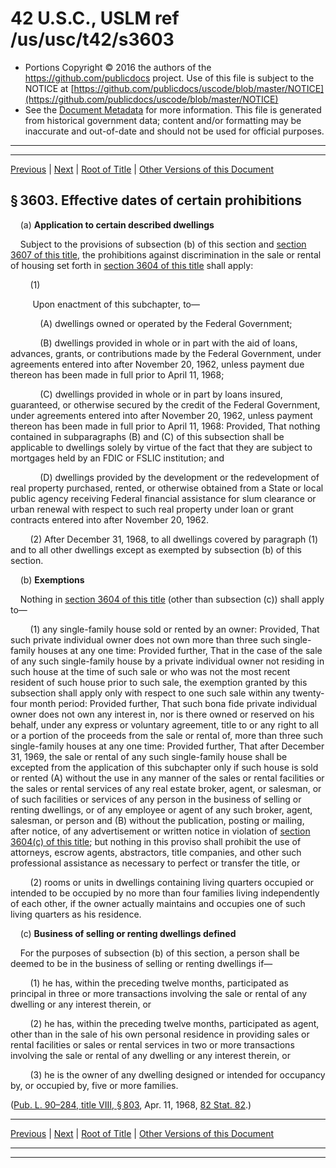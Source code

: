 ---
---

# 42 U.S.C., USLM ref /us/usc/t42/s3603

* Portions Copyright © 2016 the authors of the https://github.com/publicdocs project.
  Use of this file is subject to the NOTICE at [https://github.com/publicdocs/uscode/blob/master/NOTICE](https://github.com/publicdocs/uscode/blob/master/NOTICE)
* See the [Document Metadata](././../../../../..//README.md) for more information.
  This file is generated from historical government data; content and/or formatting may be inaccurate and out-of-date and should not be used for official purposes.

----------
----------

[Previous](./../../../../..//us/usc/t42/ch45/schI/m__us_usc_t42_s3602.md) | [Next](./../../../../..//us/usc/t42/ch45/schI/m__us_usc_t42_s3604.md) | [Root of Title](./../../../../../) | [Other Versions of this Document](https://publicdocs.github.io/go/links?ns=uslm&ref=%2Fus%2Fusc%2Ft42%2Fs3603)

## § 3603. Effective dates of certain prohibitions

    (a) __Application to certain described dwellings__ 

    Subject to the provisions of subsection (b) of this section and [section 3607 of this title][/us/usc/t42/s3607], the prohibitions against discrimination in the sale or rental of housing set forth in [section 3604 of this title][/us/usc/t42/s3604] shall apply:

        (1)

         Upon enactment of this subchapter, to—

            (A) dwellings owned or operated by the Federal Government;

            (B) dwellings provided in whole or in part with the aid of loans, advances, grants, or contributions made by the Federal Government, under agreements entered into after November 20, 1962, unless payment due thereon has been made in full prior to April 11, 1968;

            (C) dwellings provided in whole or in part by loans insured, guaranteed, or otherwise secured by the credit of the Federal Government, under agreements entered into after November 20, 1962, unless payment thereon has been made in full prior to April 11, 1968: Provided, That nothing contained in subparagraphs (B) and (C) of this subsection shall be applicable to dwellings solely by virtue of the fact that they are subject to mortgages held by an FDIC or FSLIC institution; and

            (D) dwellings provided by the development or the redevelopment of real property purchased, rented, or otherwise obtained from a State or local public agency receiving Federal financial assistance for slum clearance or urban renewal with respect to such real property under loan or grant contracts entered into after November 20, 1962.

        (2) After December 31, 1968, to all dwellings covered by paragraph (1) and to all other dwellings except as exempted by subsection (b) of this section.

    (b) __Exemptions__ 

    Nothing in [section 3604 of this title][/us/usc/t42/s3604] (other than subsection (c)) shall apply to—

        (1) any single-family house sold or rented by an owner: Provided, That such private individual owner does not own more than three such single-family houses at any one time: Provided further, That in the case of the sale of any such single-family house by a private individual owner not residing in such house at the time of such sale or who was not the most recent resident of such house prior to such sale, the exemption granted by this subsection shall apply only with respect to one such sale within any twenty-four month period: Provided further, That such bona fide private individual owner does not own any interest in, nor is there owned or reserved on his behalf, under any express or voluntary agreement, title to or any right to all or a portion of the proceeds from the sale or rental of, more than three such single-family houses at any one time: Provided further, That after December 31, 1969, the sale or rental of any such single-family house shall be excepted from the application of this subchapter only if such house is sold or rented (A) without the use in any manner of the sales or rental facilities or the sales or rental services of any real estate broker, agent, or salesman, or of such facilities or services of any person in the business of selling or renting dwellings, or of any employee or agent of any such broker, agent, salesman, or person and (B) without the publication, posting or mailing, after notice, of any advertisement or written notice in violation of [section 3604(c) of this title][/us/usc/t42/s3604/c]; but nothing in this proviso shall prohibit the use of attorneys, escrow agents, abstractors, title companies, and other such professional assistance as necessary to perfect or transfer the title, or

        (2) rooms or units in dwellings containing living quarters occupied or intended to be occupied by no more than four families living independently of each other, if the owner actually maintains and occupies one of such living quarters as his residence.

    (c) __Business of selling or renting dwellings defined__ 

    For the purposes of subsection (b) of this section, a person shall be deemed to be in the business of selling or renting dwellings if—

        (1) he has, within the preceding twelve months, participated as principal in three or more transactions involving the sale or rental of any dwelling or any interest therein, or

        (2) he has, within the preceding twelve months, participated as agent, other than in the sale of his own personal residence in providing sales or rental facilities or sales or rental services in two or more transactions involving the sale or rental of any dwelling or any interest therein, or

        (3) he is the owner of any dwelling designed or intended for occupancy by, or occupied by, five or more families.

([Pub. L. 90–284, title VIII, § 803][/us/pl/90/284/s803], Apr. 11, 1968, [82 Stat. 82][/us/stat/82/82].)

----------

[Previous](./../../../../..//us/usc/t42/ch45/schI/m__us_usc_t42_s3602.md) | [Next](./../../../../..//us/usc/t42/ch45/schI/m__us_usc_t42_s3604.md) | [Root of Title](./../../../../../) | [Other Versions of this Document](https://publicdocs.github.io/go/links?ns=uslm&ref=%2Fus%2Fusc%2Ft42%2Fs3603)

----------
----------

[/us/usc/t42/s3607]: https://publicdocs.github.io/go/links?ns=uslm&ref=%2Fus%2Fusc%2Ft42%2Fs3607
[/us/usc/t42/s3604]: https://publicdocs.github.io/go/links?ns=uslm&ref=%2Fus%2Fusc%2Ft42%2Fs3604
[/us/usc/t42/s3604]: https://publicdocs.github.io/go/links?ns=uslm&ref=%2Fus%2Fusc%2Ft42%2Fs3604
[/us/usc/t42/s3604/c]: https://publicdocs.github.io/go/links?ns=uslm&ref=%2Fus%2Fusc%2Ft42%2Fs3604%2Fc
[/us/pl/90/284/s803]: https://publicdocs.github.io/go/links?ns=uslm&ref=%2Fus%2Fpl%2F90%2F284%2Fs803
[/us/stat/82/82]: https://publicdocs.github.io/go/links?ns=uslm&ref=%2Fus%2Fstat%2F82%2F82


